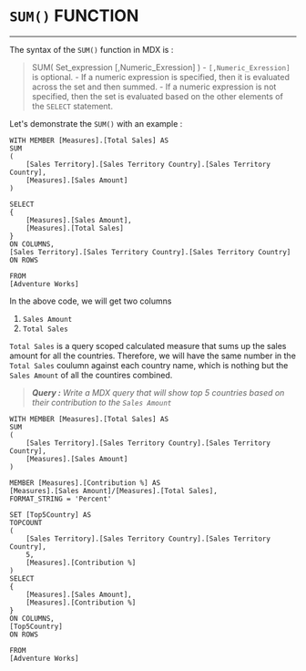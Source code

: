 # `SUM()` FUNCTION
---
The syntax of the `SUM()` function in MDX is :

> SUM( Set_expression [,Numeric_Exression] )
	- `[,Numeric_Exression]` is optional.
	- If a numeric expression is specified, then it is evaluated across the set and then summed.
	- If a numeric expression is not specified, then the set is evaluated based on the other elements of the `SELECT` statement.

Let's demonstrate the `SUM()` with an example :

```mdx
WITH MEMBER [Measures].[Total Sales] AS
SUM
(
	[Sales Territory].[Sales Territory Country].[Sales Territory Country],
	[Measures].[Sales Amount]
)

SELECT
{
	[Measures].[Sales Amount],
	[Measures].[Total Sales]
}
ON COLUMNS,
[Sales Territory].[Sales Territory Country].[Sales Territory Country]
ON ROWS

FROM
[Adventure Works]
```

In the above code, we will get two columns 

1. `Sales Amount`
1. `Total Sales`

`Total Sales` is a query scoped calculated measure that sums up the sales amount for all the countries.
Therefore, we will have the same number in the `Total Sales` coulumn against each country name, which is nothing but the `Sales Amount` of all the countires combined.

> ***Query :***
	*Write a MDX query that will show top 5 countries based on their contribution to the `Sales Amount`*

```mdx
WITH MEMBER [Measures].[Total Sales] AS
SUM
(
	[Sales Territory].[Sales Territory Country].[Sales Territory Country],
	[Measures].[Sales Amount]
)

MEMBER [Measures].[Contribution %] AS
[Measures].[Sales Amount]/[Measures].[Total Sales],
FORMAT_STRING = 'Percent'

SET [Top5Country] AS
TOPCOUNT
(
	[Sales Territory].[Sales Territory Country].[Sales Territory Country],
	5,
	[Measures].[Contribution %]
)
SELECT
{
	[Measures].[Sales Amount],
	[Measures].[Contribution %]
}
ON COLUMNS,
[Top5Country]
ON ROWS

FROM
[Adventure Works]
```

